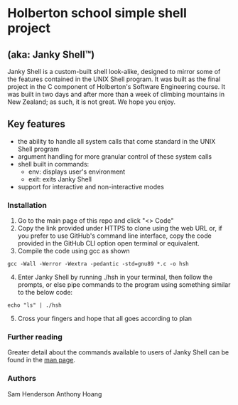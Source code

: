 # Holberton school simple shell project
## (aka: Janky Shell™)

Janky Shell is a custom-built shell look-alike, designed to mirror some of the features contained in the UNIX Shell program. It was built as the final project in the C component of Holberton's Software Engineering course. It was built in two days and after more than a week of climbing mountains in New Zealand; as such, it is not great. We hope you enjoy.

## Key features
- the ability to handle all system calls that come standard in the UNIX Shell program
- argument handling for more granular control of these system calls
- shell built in commands:
	- env: displays user's environment
	- exit: exits Janky Shell
- support for interactive and non-interactive modes

### Installation
1. Go to the main page of this repo and click "<> Code"
2. Copy the link provided under HTTPS to clone using the web URL or, if you prefer to use GitHub's command line interface, copy the code provided in the GitHub CLI option
open terminal or equivalent.
3. Compile the code using gcc as shown
```
gcc -Wall -Werror -Wextra -pedantic -std=gnu89 *.c -o hsh
```
4. Enter Janky Shell by running ./hsh in your terminal, then follow the prompts, or else pipe commands to the program using something similar to the below code:
```
echo "ls" | ./hsh
```
5. Cross your fingers and hope that all goes according to plan

### Further reading
Greater detail about the commands available to users of Janky Shell can be found in the [man page](https://github.com/LetSamEqual/holbertonschool-simple_shell/blob/main/man_1_simple_shell).

### Authors
Sam Henderson
Anthony Hoang
